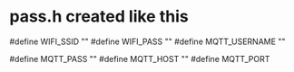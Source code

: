 # pass.h created like this


#define WIFI_SSID ""
#define WIFI_PASS ""
#define MQTT_USERNAME ""

#define MQTT_PASS ""
#define MQTT_HOST ""
#define MQTT_PORT                           

